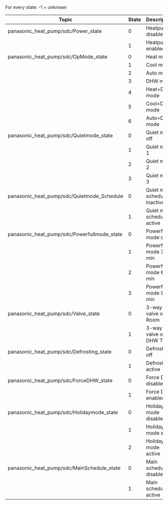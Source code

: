 For every state: -1 = unknown 

| Topic | State | Description |
| ----- | ---- | ----- |
|panasonic_heat_pump/sdc/Power_state | 0 | Heatpump disabled |
| | 1 | Heatpump enabled |
|panasonic_heat_pump/sdc/OpMode_state | 0 | Heat mode |
|	| 1 | Cool mode |
|	| 2 | Auto mode |
|	| 3 | DHW mode |
|	| 4 | Heat+DHW mode |
|	| 5 | Cool+DHW mode |
|	| 6 | Auto+DHW mode |
|panasonic_heat_pump/sdc/Quietmode_state	| 0 | Quiet mode off |
|	| 1 | Quiet mode 1 |
|	| 2 | Quiet mode 2 |
|	| 3 | Quiet mode 3 |
|panasonic_heat_pump/sdc/Quietmode_Schedule	| 0 | Quiet mode schedule inactive |
|	| 1 | Quiet mode schedule active |
|panasonic_heat_pump/sdc/Powerfullmode_state	| 0 | Powerfull mode off |
|	| 1 | Powerfull mode 30 min |
|	| 2 | Powerfull mode 60 min |
|	| 3 | Powerfull mode 90 min |
|panasonic_heat_pump/sdc/Valve_state	| 0 | 3-way valve on Room |
| | 1 | 3-way valve on DHW Tank 
|panasonic_heat_pump/sdc/Defrosting_state	| 0 | Defrosting off |
| | 1 | Defrosting active |
|panasonic_heat_pump/sdc/ForceDHW_state | 0 | Force DHW disabled |
| | 1 | Force DHW enabled |
|panasonic_heat_pump/sdc/Holidaymode_state | 0 | Holiday mode disabled |
| | 1 | Holiday mode set |
| | 2 | Holiday mode active |
|panasonic_heat_pump/sdc/MainSchedule_state | 0 | Main schedule disabled |
| | 1 | Main schedule active |
